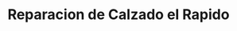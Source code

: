 ---
title: "Reparacion de Calzado el Rapido"
url: /san-jose/reparacion-de-calzado-el-rapido/
shop: general
---